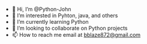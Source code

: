 - 👋 Hi, I’m @Python-John
- 👀 I’m interested in Pyhton, java, and others
- 🌱 I’m currently learning Python
- 💞️ I’m looking to collaborate on Python projects
- 📫 How to reach me email at bblaze872@gmail.com

<!---
Python-John/Python-John is a ✨ special ✨ repository because its `README.md` (this file) appears on your GitHub profile.
You can click the Preview link to take a look at your changes.
--->
